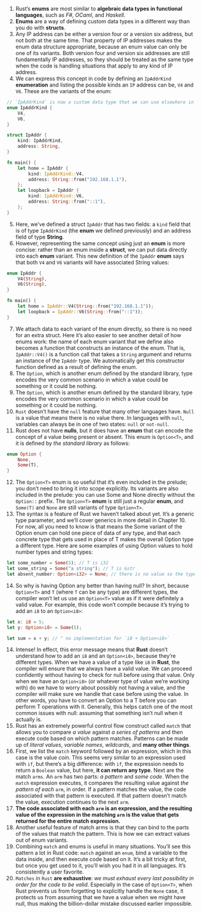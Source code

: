 1. Rust’s **enums** are most similar to **algebraic data types in functional languages**, such as _F#_, _OCaml_, and _Haskell_.
2. **Enums** are a way of defining custom data types in a different way than you do with **structs**.
3. Any IP address can be either a version four or a version six address, but not both at the same time. That property of IP addresses makes the enum data structure appropriate, because an enum value can only be one of its variants. Both version four and version six addresses are still fundamentally IP addresses, so they should be treated as the same type when the code is handling situations that apply to any kind of IP address.
4. We can express this concept in code by defining an `IpAddrKind` **enumeration** and listing the possible kinds an `IP` address can be, `V4` and `V6`. These are the variants of the enum:

```rust
// `IpAddrKind` is now a custom data type that we can use elsewhere in our code.
enum IpAddrKind {
    V4,
    V6,
}

struct IpAddr {
    kind: IpAddrKind,
    address: String,
}

fn main() {
    let home = IpAddr {
        kind: IpAddrKind::V4,
        address: String::from("192.168.1.1"),
    };
    let loopback = IpAddr {
        kind: IpAddrKind::V6,
        address: String::from("::1"),
    };
}
```

5. Here, we’ve defined a struct `IpAddr` that has two fields: a `kind` field that is of type `IpAddrKind` (the **enum** we defined previously) and an address field of type **String**.
6. However, representing the same concept using just an **enum** is more concise: rather than an enum inside a **struct**, we can put data directly into each **enum** variant. This new definition of the `IpAddr` **enum** says that both `V4` and `V6` variants will have associated String values:

```rust
enum IpAddr {
    V4(String),
    V6(String),
}

fn main() {
    let home = IpAddr::V4(String::from("192.168.1.1"));
    let loopback = IpAddr::V6(String::from("::1"));
}
```

7. We attach data to each variant of the enum directly, so there is no need for an extra struct. Here it’s also easier to see another detail of how enums work: the name of each enum variant that we define also becomes a function that constructs an instance of the enum. That is, `IpAddr::V4()` is a function call that takes a `String` argument and returns an instance of the `IpAddr` type. We automatically get this constructor function defined as a result of defining the enum.
8. The `Option`, which is another enum defined by the standard library, type encodes the very common scenario in which a value could be something or it could be nothing.
9. The `Option`, which is another enum defined by the standard library, type encodes the very common scenario in which a value could be something or it could be nothing.
10. `Rust` doesn’t have the `null` feature that many other languages have. `Null` is a value that means there is no value there. In languages with `null`, variables can always be in one of two states: `null` or `not-null`.
11. Rust does not have **nulls**, but it does have an **enum** that can encode the concept of a value being present or absent. This enum is `Option<T>`, and it is defined by _the standard library_ as follows:

```rust
enum Option {
    None,
    Some(T),
}
```

12. The `Option<T>` enum is so useful that it’s even included in the prelude; you don’t need to bring it into scope explicitly. Its variants are also included in the prelude: you can use Some and None directly without the `Option::` prefix. The `Option<T>` **enum** is still just a regular **enum**, and `Some(T)` and `None` are still variants of type `Option<T>`.
13. The <T> syntax is a feature of Rust we haven’t talked about yet. It’s a generic type parameter, and we’ll cover generics in more detail in Chapter 10. For now, all you need to know is that <T> means the Some variant of the Option enum can hold one piece of data of any type, and that each concrete type that gets used in place of T makes the overall Option<T> type a different type. Here are some examples of using Option values to hold number types and string types:

```rust
let some_number = Some(5); // T is i32
let some_string = Some("a string"); // T is &str
let absent_number: Option<i32> = None; // there is no value so the type should be specified
```

14. So why is having Option<T> any better than having null? In short, because `Option<T>` and `T` (where `T` can be any type) are different types, the compiler won’t let us use an `Option<T>` value as if it were definitely a valid value. For example, this code won’t compile because it’s trying to add an `i8` to an `Option<i8>`:

```rust
let x: i8 = 5;
let y: Option<i8> = Some(5);

let sum = x + y; // ^ no implementation for `i8 + Option<i8>`
```

14. Intense! In effect, this error message means that **Rust** doesn’t understand how to add an `i8` and an `Option<i8>`, because they’re different types. When we have a value of a type like `i8` in **Rust**, the compiler will ensure that we always have a valid value. We can proceed confidently without having to check for null before using that value. Only when we have an `Option<i8>` (or whatever type of value we’re working with) do we have to worry about possibly not having a value, and the compiler will make sure we handle that case before using the value. In other words, you have to convert an Option<T> to a T before you can perform T operations with it. Generally, this helps catch one of the most common issues with null: assuming that something isn’t null when it actually is.
15. Rust has an extremely powerful control flow construct called `match` that allows you to compare _a value_ against _a series of patterns_ and then execute code based on which pattern matches. Patterns can be made up of _literal values_, _variable names_, _wildcards_, and **many other things**.
16. First, we list the `match` keyword followed by an expression, which in this case is the value _coin_. This seems very similar to an expression used with `if`, but there’s a big difference: with `if`, the expression needs to return a `Boolean` value, but here, **it can return any type**. Next are the match `arms`. An `arm` has two parts: _a pattern_ and _some code_. When the `match` expression executes, it compares the resulting value against _the pattern of each_ `arm`, in order. If a pattern matches the value, the code associated with that pattern is executed. If that pattern doesn’t match the value, execution continues to the next `arm`.
17. **The code associated with each `arm` is an expression, and the resulting value of the expression in the matching `arm` is the value that gets returned for the entire match expression.**
18. Another useful feature of match arms is that they can bind to the parts of the values that match the pattern. This is how we can extract values out of enum variants.
19. Combining `match` and enums is useful in many situations. You’ll see this pattern a lot in Rust code: `match` against an `enum`, bind a variable to the data inside, and then execute code based on it. It’s a bit tricky at first, but once you get used to it, you’ll wish you had it in all languages. It’s consistently a user favorite.
20. `Matches` in `Rust` **are exhaustive**: _we must exhaust every last possibility in order for the code to be valid_. Especially in the case of `Option<T>`, when Rust prevents us from forgetting to explicitly handle the `None` case, it protects us from assuming that we have a value when we might have null, thus making the billion-dollar mistake discussed earlier impossible.
